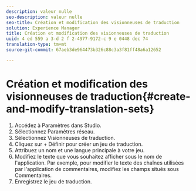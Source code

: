 ```yaml
---
description: valeur nulle
seo-description: valeur nulle
seo-title: Création et modification des visionneuses de traduction
solution: Experience Manager
title: Création et modification des visionneuses de traduction
uuid: 4 ed 559 a 3-d 2 f 2-4977-9172-c 9 e 0448 dec 74
translation-type: tm+mt
source-git-commit: 67aeb3de964473b326c88c3a3f81ff48a6a12652

---
```



# Création et modification des visionneuses de traduction{#create-and-modify-translation-sets}

1. Accédez à Paramètres dans Studio.
1. Sélectionnez Paramètres réseau.
1. Sélectionnez Visionneuses de traduction.
1. Cliquez sur + Définir pour créer un jeu de traduction.
1. Attribuez un nom et une langue principale à votre jeu.
1. Modifiez le texte que vous souhaitez afficher sous le nom de l&#39;application. Par exemple, pour modifier le texte des chaînes utilisées par l&#39;application de commentaires, modifiez les champs situés sous Commentaires.
1. Enregistrez le jeu de traduction.

